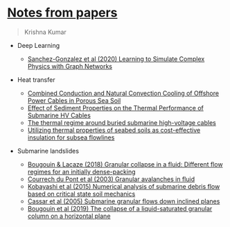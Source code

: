 # [Notes from papers](https://kks32-docs.github.io/lit-notes/)

> Krishna Kumar

* Deep Learning
	* [Sanchez-Gonzalez et al (2020) Learning to Simulate Complex Physics with Graph Networks](deep-learning/learning-to-simulate/learning-to-simulate.md)
	
* Heat transfer
	* [Combined Conduction and Natural Convection Cooling of Offshore Power Cables in Porous Sea Soil](heat-transfer/combined-conduction-natural-convection-cooling-of-offshore-power-cables-in-porous-sea-soil/combined-conduction-natural-convection-cooling-of-offshore-power-cables-in-porous-sea-soil.md)
	* [Effect of Sediment Properties on the Thermal Performance of Submarine HV Cables](heat-transfer/thermal-properties-hv-cables-numerical/thermal-properties-hv-cables-numerical.md)
	* [The thermal regime around buried submarine high-voltage cables](heat-transfer/thermal-regime-submarine-hv-cable-experiment/thermal-regime-submarine-hv-cable-experiment.md)
	* [Utilizing thermal properties of seabed soils as cost-effective insulation for subsea flowlines](heat-transfer/thermal-properties-seabed-subsea-flowlines.md)
	
* Submarine landslides
	* [Bougouin & Lacaze (2018) Granular collapse in a fluid: Different flow regimes for an initially dense-packing](submarine-slides/dense-granular-collapse-fluid-regimes/dense-granular-collapse-fluid-regimes.md)
	* [Courrech du Pont et al (2003) Granular avalanches in fluid](submarine-slides/granular-avalanches-fluid/granular-avalanches-fluid.md)
	* [Kobayashi et al (2015) Numerical analysis of submarine debris flow based on critical state soil mechanics](submarine-slides/numerical-analysis-submarine-critical-state/numerical_analysis_submarine_debris_critical_state.md)
	* [Cassar et al (2005) Submarine granular flows down inclined planes](submarine-slides/submarine-granular-flows-down-inclined-planes/submarine-granular-flows-down-inclined-planes.md)
	* [Bougouin et al (2019) The collapse of a liquid-saturated granular column on a horizontal plane](submarine-slides/collapse-liquid-saturated-column)